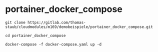 # portainer_docker_compose
`git clone https://gitlab.com/thomas-staub/cloudmodules/m169/demobeispiele/portainer_docker_compose.git`

`cd portainer_docker_compose`

`docker-compose -f docker-compose.yaml up -d`


